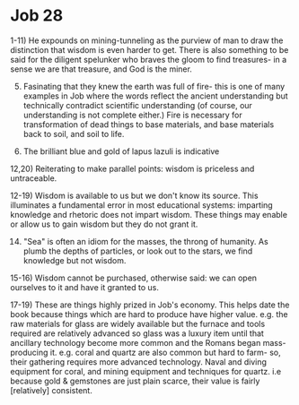 # Job 28


1-11) He expounds on mining-tunneling as the purview of man to draw the distinction that wisdom is even harder to get.
      There is also something to be said for the diligent spelunker who braves the gloom to find treasures-
      in a sense we are that treasure, and God is the miner.


5) Fasinating that they knew the earth was full of fire-
   this is one of many examples in Job where the words reflect the ancient understanding but technically contradict scientific understanding (of course, our understanding is not complete either.)
   Fire is necessary for transformation of dead things to base materials, and base materials back to soil, and soil to life.

6) The brilliant blue and gold of lapus lazuli is indicative


12,20) Reiterating to make parallel points: wisdom is priceless and untraceable.


12-19) Wisdom is available to us but we don't know its source.
       This illuminates a fundamental error in most educational systems: imparting knowledge and rhetoric does not impart wisdom.
       These things may enable or allow us to gain wisdom but they do not grant it.

14) "Sea" is often an idiom for the masses, the throng of humanity.
    As plumb the depths of particles, or look out to the stars, we find knowledge but not wisdom.

15-16) Wisdom cannot be purchased, otherwise said: we can open ourselves to it and have it granted to us.

17-19) These are things highly prized in Job's economy.
       This helps date the book because things which are hard to produce have higher value.
       e.g. the raw materials for glass are widely available but the furnace and tools required are relatively advanced so glass was a luxury item until that ancillary technology become more common and the Romans began mass-producing it.
       e.g. coral and quartz are also common but hard to farm- so, their gathering requires more advanced technology.  Naval and diving equipment for coral, and mining equipment and techniques for quartz.
       i.e because gold & gemstones are just plain scarce, their value is fairly [relatively] consistent.
